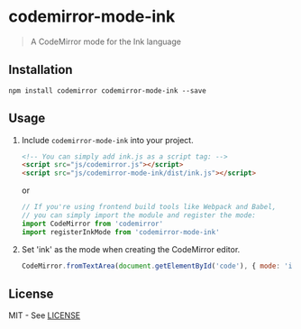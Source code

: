 # codemirror-mode-ink
> A CodeMirror mode for the Ink language

## Installation

```console
npm install codemirror codemirror-mode-ink --save
```

## Usage

1. Include `codemirror-mode-ink` into your project.

    ```html
    <!-- You can simply add ink.js as a script tag: -->
    <script src="js/codemirror.js"></script>
    <script src="js/codemirror-mode-ink/dist/ink.js"></script>
    ```

    or

    ```js
    // If you're using frontend build tools like Webpack and Babel,
    // you can simply import the module and register the mode:
    import CodeMirror from 'codemirror'
    import registerInkMode from 'codemirror-mode-ink'
    ```

1. Set 'ink' as the mode when creating the CodeMirror editor.

    ```js
    CodeMirror.fromTextArea(document.getElementById('code'), { mode: 'ink' })
    ```

## License

MIT - See [LICENSE][licenseUrl]

[licenseUrl]: https://github.com/shana/codemirror-mode-ink/blob/master/LICENSE
